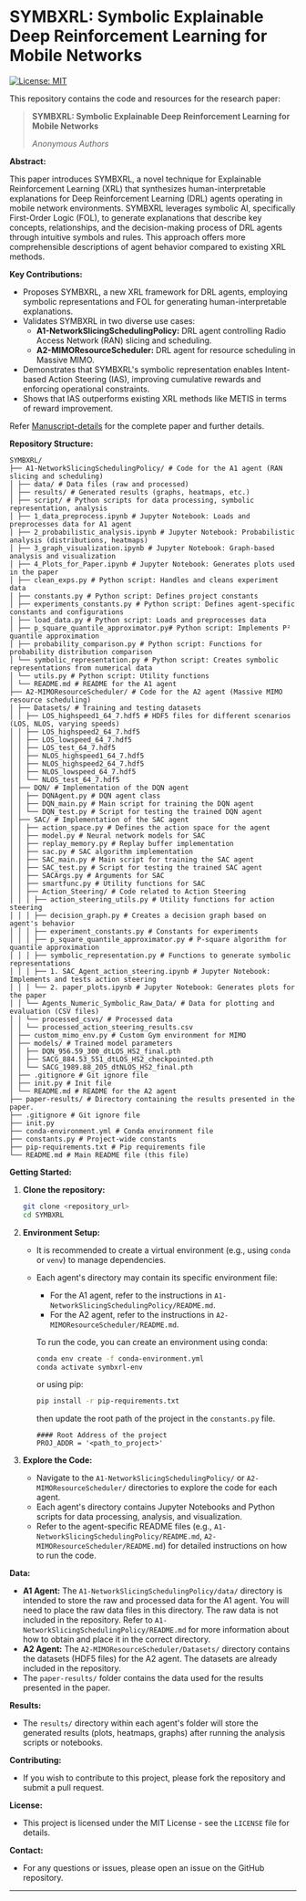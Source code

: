 # SYMBXRL: Symbolic Explainable Deep Reinforcement Learning for Mobile Networks

[![License: MIT](https://img.shields.io/badge/License-MIT-yellow.svg)](https://opensource.org/licenses/MIT)

This repository contains the code and resources for the research paper:

> **SYMBXRL: Symbolic Explainable Deep Reinforcement Learning for Mobile Networks**
>
> *Anonymous Authors*

**Abstract:**

This paper introduces SYMBXRL, a novel technique for Explainable Reinforcement Learning (XRL) that synthesizes human-interpretable explanations for Deep Reinforcement Learning (DRL) agents operating in mobile network environments. SYMBXRL leverages symbolic AI, specifically First-Order Logic (FOL), to generate explanations that describe key concepts, relationships, and the decision-making process of DRL agents through intuitive symbols and rules. This approach offers more comprehensible descriptions of agent behavior compared to existing XRL methods.

**Key Contributions:**

-   Proposes SYMBXRL, a new XRL framework for DRL agents, employing symbolic representations and FOL for generating human-interpretable explanations.
-   Validates SYMBXRL in two diverse use cases:
    -   **A1-NetworkSlicingSchedulingPolicy:** DRL agent controlling Radio Access Network (RAN) slicing and scheduling.
    -   **A2-MIMOResourceScheduler:** DRL agent for resource scheduling in Massive MIMO.
-   Demonstrates that SYMBXRL's symbolic representation enables Intent-based Action Steering (IAS), improving cumulative rewards and enforcing operational constraints.
-   Shows that IAS outperforms existing XRL methods like METIS in terms of reward improvement.

Refer [Manuscript-details](./Manuscript-details) for the complete paper and further details.

**Repository Structure:**
```
SYMBXRL/
├── A1-NetworkSlicingSchedulingPolicy/ # Code for the A1 agent (RAN slicing and scheduling)
│ ├── data/ # Data files (raw and processed)
│ ├── results/ # Generated results (graphs, heatmaps, etc.)
│ ├── script/ # Python scripts for data processing, symbolic representation, analysis
│ ├── 1_data_preprocess.ipynb # Jupyter Notebook: Loads and preprocesses data for A1 agent
│ ├── 2_probabilistic_analysis.ipynb # Jupyter Notebook: Probabilistic analysis (distributions, heatmaps)
│ ├── 3_graph_visualization.ipynb # Jupyter Notebook: Graph-based analysis and visualization
│ ├── 4_Plots_for_Paper.ipynb # Jupyter Notebook: Generates plots used in the paper
│ ├── clean_exps.py # Python script: Handles and cleans experiment data
│ ├── constants.py # Python script: Defines project constants
│ ├── experiments_constants.py # Python script: Defines agent-specific constants and configurations
│ ├── load_data.py # Python script: Loads and preprocesses data
│ ├── p_square_quantile_approximator.py# Python script: Implements P² quantile approximation
│ ├── probability_comparison.py # Python script: Functions for probability distribution comparison
│ └── symbolic_representation.py # Python script: Creates symbolic representations from numerical data
│ └── utils.py # Python script: Utility functions
│ └── README.md # README for the A1 agent
├── A2-MIMOResourceScheduler/ # Code for the A2 agent (Massive MIMO resource scheduling)
│ ├── Datasets/ # Training and testing datasets
│ │ ├── LOS_highspeed1_64_7.hdf5 # HDF5 files for different scenarios (LOS, NLOS, varying speeds)
│ │ ├── LOS_highspeed2_64_7.hdf5
│ │ ├── LOS_lowspeed_64_7.hdf5
│ │ ├── LOS_test_64_7.hdf5
│ │ ├── NLOS_highspeed1_64_7.hdf5
│ │ ├── NLOS_highspeed2_64_7.hdf5
│ │ ├── NLOS_lowspeed_64_7.hdf5
│ │ └── NLOS_test_64_7.hdf5
│ ├── DQN/ # Implementation of the DQN agent
│ │ ├── DQNAgent.py # DQN agent class
│ │ ├── DQN_main.py # Main script for training the DQN agent
│ │ └── DQN_test.py # Script for testing the trained DQN agent
│ ├── SAC/ # Implementation of the SAC agent
│ │ ├── action_space.py # Defines the action space for the agent
│ │ ├── model.py # Neural network models for SAC
│ │ ├── replay_memory.py # Replay buffer implementation
│ │ ├── sac.py # SAC algorithm implementation
│ │ ├── SAC_main.py # Main script for training the SAC agent
│ │ ├── SAC_test.py # Script for testing the trained SAC agent
│ │ ├── SACArgs.py # Arguments for SAC
│ │ ├── smartfunc.py # Utility functions for SAC
│ │ ├── Action_Steering/ # Code related to Action Steering
│ │ │ ├── action_steering_utils.py # Utility functions for action steering
│ │ │ ├── decision_graph.py # Creates a decision graph based on agent's behavior
│ │ │ ├── experiment_constants.py # Constants for experiments
│ │ │ ├── p_square_quantile_approximator.py # P-square algorithm for quantile approximation
│ │ │ ├── symbolic_representation.py # Functions to generate symbolic representations
│ │ │ ├── 1. SAC_Agent_action_steering.ipynb # Jupyter Notebook: Implements and tests action steering
│ │ │ └── 2. paper_plots.ipynb # Jupyter Notebook: Generates plots for the paper
│ │ └── Agents_Numeric_Symbolic_Raw_Data/ # Data for plotting and evaluation (CSV files)
│ │ └── processed_csvs/ # Processed data
│ │ └── processed_action_steering_results.csv
│ ├── custom_mimo_env.py # Custom Gym environment for MIMO
│ ├── models/ # Trained model parameters
│ │ ├── DQN_956.59_300_dtLOS_HS2_final.pth
│ │ ├── SACG_884.53_551_dtLOS_HS2_checkpointed.pth
│ │ └── SACG_1989.88_205_dtNLOS_HS2_final.pth
│ ├── .gitignore # Git ignore file
│ ├── init.py # Init file
│ └── README.md # README for the A2 agent
├── paper-results/ # Directory containing the results presented in the paper.
├── .gitignore # Git ignore file
├── init.py
├── conda-environment.yml # Conda environment file
├── constants.py # Project-wide constants
├── pip-requirements.txt # Pip requirements file
└── README.md # Main README file (this file)
```

**Getting Started:**

1. **Clone the repository:**

    ```bash
    git clone <repository_url>
    cd SYMBXRL
    ```

2. **Environment Setup:**

    -   It is recommended to create a virtual environment (e.g., using `conda` or `venv`) to manage dependencies.
    -   Each agent's directory may contain its specific environment file:
        - For the A1 agent, refer to the instructions in `A1-NetworkSlicingSchedulingPolicy/README.md`.
        - For the A2 agent, refer to the instructions in `A2-MIMOResourceScheduler/README.md`.

        To run the code, you can create an environment using conda:

        ```bash
        conda env create -f conda-environment.yml
        conda activate symbxrl-env
        ```

        or using pip:

        ```bash
        pip install -r pip-requirements.txt
        ```

        then update the root path of the project in the `constants.py` file.
        ```
        #### Root Address of the project
        PROJ_ADDR = '<path_to_project>'
        ```

3. **Explore the Code:**

    -   Navigate to the `A1-NetworkSlicingSchedulingPolicy/` or `A2-MIMOResourceScheduler/` directories to explore the code for each agent.
    -   Each agent's directory contains Jupyter Notebooks and Python scripts for data processing, analysis, and visualization.
    -   Refer to the agent-specific README files (e.g., `A1-NetworkSlicingSchedulingPolicy/README.md`, `A2-MIMOResourceScheduler/README.md`) for detailed instructions on how to run the code.

**Data:**

-   **A1 Agent:** The `A1-NetworkSlicingSchedulingPolicy/data/` directory is intended to store the raw and processed data for the A1 agent. You will need to place the raw data files in this directory. The raw data is not included in the repository. Refer to `A1-NetworkSlicingSchedulingPolicy/README.md` for more information about how to obtain and place it in the correct directory.
-   **A2 Agent:** The `A2-MIMOResourceScheduler/Datasets/` directory contains the datasets (HDF5 files) for the A2 agent. The datasets are already included in the repository.
-   The `paper-results/` folder contains the data used for the results presented in the paper.

**Results:**

-   The `results/` directory within each agent's folder will store the generated results (plots, heatmaps, graphs) after running the analysis scripts or notebooks.

**Contributing:**

-   If you wish to contribute to this project, please fork the repository and submit a pull request.

**License:**

-   This project is licensed under the MIT License - see the `LICENSE` file for details.

**Contact:**

-   For any questions or issues, please open an issue on the GitHub repository.

---
